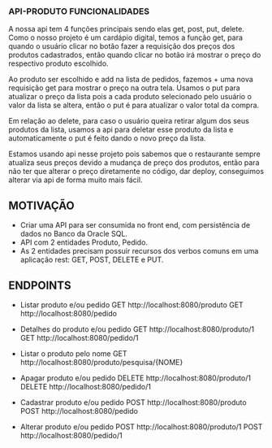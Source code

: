 ### API-PRODUTO FUNCIONALIDADES
A nossa api tem 4 funções principais sendo elas get, post, put, delete. Como o nosso projeto é um cardápio digital, temos a função get, para quando o usuário clicar 
no botão fazer a requisição dos preços dos produtos cadastrados, então quando clicar no botão irá mostrar o preço do respectivo produto escolhido.

Ao produto ser escolhido e add na lista de pedidos, fazemos + uma nova requisição get para mostrar o preço na outra tela. Usamos o put para atualizar o preço da lista 
pois a cada produto selecionado pelo usuário o valor da lista se altera, então o put é para atualizar o valor total da compra.

Em relação ao delete, para caso o usuário queira retirar algum dos seus produtos da lista, usamos a api para deletar esse produto da lista e automaticamente o put é 
feito dando o novo preço da lista.

Estamos usando api nesse projeto pois sabemos que o restaurante sempre atualiza seus preços devido a mudança de preço dos produtos, então para não ter que alterar o 
preço diretamente no código, dar deploy, conseguimos alterar via api de forma muito mais fácil.


## MOTIVAÇÃO
- Criar uma API para ser consumida no front end, com persistência de dados no Banco da Oracle SQL.
- API com 2 entidades Produto, Pedido.
- As 2 entidades precisam possuir recursos dos verbos comuns em uma aplicação rest: GET, POST, DELETE e PUT.


## ENDPOINTS

* Listar produto e/ou pedido
GET http://localhost:8080/produto
GET http://localhost:8080/pedido


* Detalhes do produto e/ou pedido
GET http://localhost:8080/produto/1
GET http://localhost:8080/pedido/1


* Listar o produto pelo nome
GET http://localhost:8080/produto/pesquisa/{NOME}


* Apagar produto e/ou pedido
DELETE http://localhost:8080/produto/1
DELETE http://localhost:8080/pedido/1


* Cadastrar produto e/ou pedido
POST http://localhost:8080/produto
POST http://localhost:8080/pedido


* Alterar produto e/ou pedido
POST http://localhost:8080/produto/1
POST http://localhost:8080/pedido/1

